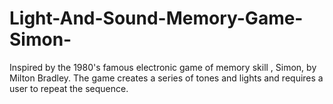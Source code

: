 # Light-And-Sound-Memory-Game-Simon-
Inspired by the 1980's famous electronic game of memory skill , Simon, by Milton Bradley. The game creates a series of tones and lights and requires a user to repeat the sequence.
